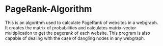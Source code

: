# PageRank-Algorithm
This is an algorithm used to calculate PageRank of websites in a webgraph.
It creates the matrix of probabilities and calculates matrix-vector multiplication to get the pagerank of each website. This program is also capable of dealing with the case of dangling nodes in any webgraph.
